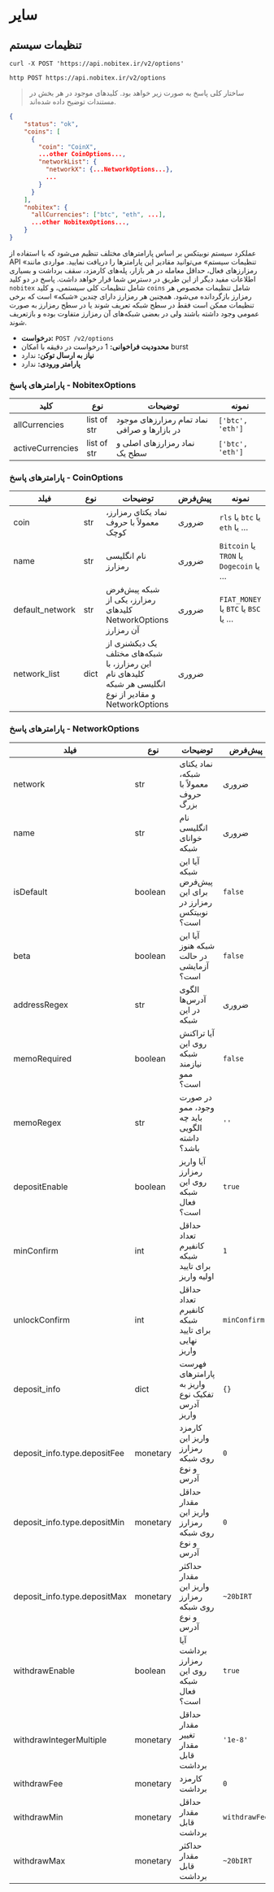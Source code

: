 <h1 id="other">سایر</h1>

<h2 id="options">تنظیمات سیستم</h2>

```shell
curl -X POST 'https://api.nobitex.ir/v2/options'
```

```plaintext
http POST https://api.nobitex.ir/v2/options
```

> ساختار کلی پاسخ به صورت زیر خواهد بود. کلیدهای موجود در هر بخش در مستندات توضیح داده شده‌اند.

```json
{
    "status": "ok",
    "coins": [
      {
        "coin": "CoinX",
        ...other CoinOptions...,
        "networkList": {
          "networkX": {...NetworkOptions...},
          ...
        }
      }
    ],
    "nobitex": {
      "allCurrencies": ["btc", "eth", ...],
      ...other NobitexOptions...,
    }
}
```

عملکرد سیستم نوبیتکس بر اساس پارامترهای مختلف تنظیم می‌شود که با استفاده از API «تنظیمات سیستم» می‌توانید مقادیر این پارامترها را دریافت نمایید. مواردی مانند رمزارزهای فعال، حداقل معامله در هر بازار، پله‌های کارمزد، سقف برداشت و بسیاری اطلاعات مفید دیگر از این طریق در دسترس شما قرار خواهد داشت. پاسخ در دو کلید `nobitex` شامل تنظیمات کلی سیستمی، و کلید `coins` شامل تنظیمات مخصوص هر رمزارز بازگردانده می‌شود. همچنین هر رمزارز دارای چندین «شبکه» است که برخی تنظیمات ممکن است فقط در سطح شبکه تعریف شوند یا در سطح رمزارز به صورت عمومی وجود داشته باشند ولی در بعضی شبکه‌های آن رمزارز متفاوت بوده و بازتعریف شوند.

- **درخواست:** `POST /v2/options`
- **محدودیت فراخوانی:** 1 درخواست در دقیقه با امکان burst
- **نیاز به ارسال توکن:** ندارد
- **پارامتر ورودی:** ندارد

### پارامترهای پاسخ - NobitexOptions

کلید | نوع | توضیحات | نمونه
---- | ---- | ---- | ----
allCurrencies | list of str | نماد تمام رمزارزهای موجود در بازارها و صرافی | `['btc', 'eth']`
activeCurrencies | list of str | نماد رمزارزهای اصلی و سطح یک | `['btc', 'eth']`

### پارامترهای پاسخ - CoinOptions

فیلد | نوع | توضیحات | پیش‌فرض | نمونه
---- | ---- | ---- | ---- | ----
coin | str | نماد یکتای رمزارز، معمولاً با حروف کوچک | ضروری | `rls` یا `btc` یا `eth` یا …
name | str | نام انگلیسی رمزارز | ضروری | `Bitcoin` یا `TRON` یا `Dogecoin` یا …
default_network | str | شبکه پیش‌فرض رمزارز، یکی از کلیدهای NetworkOptions آن رمزارز | ضروری | `FIAT_MONEY` یا `BTC` یا `BSC` یا …
network_list | dict | یک دیکشنری از شبکه‌های مختلف این رمزارز، با کلیدهای نام انگلیسی هر شبکه و مقادیر از نوع NetworkOptions | ضروری |

### پارامترهای پاسخ - NetworkOptions

فیلد | نوع | توضیحات | پیش‌فرض | نمونه
---- | ---- | ---- | ---- | ----
network | str | نماد یکتای شبکه، معمولاً با حروف بزرگ | ضروری | `FIAT_MONEY` یا `BTC` یا `BSC` یا …
name | str | نام انگلیسی خوانای شبکه | ضروری | `BTC` یا `ERC20` یا …
isDefault | boolean | آیا این شبکه پیش‌فرض برای این رمزارز در نوبیتکس است؟ | `false` | `true` یا `false`
beta | boolean | آیا این شبکه هنوز در حالت آزمایشی است؟ | `false` | `true` یا `false`
addressRegex | str | الگوی آدرس‌ها در این شبکه | ضروری | `^0x[0-9A-Fa-f]{40}$`
memoRequired | boolean | آیا تراکنش روی این شبکه نیازمند ممو است؟ | `false` | `true` یا `false`
memoRegex | str | در صورت وجود، ممو باید چه الگویی داشته باشد؟ | `''` | `^[0-9A-Za-z]{1,28}$`
depositEnable | boolean | آیا واریز رمزارز روی این شبکه فعال است؟ | `true` | `true` یا `false`
minConfirm | int | حداقل تعداد کانفیرم شبکه برای تایید اولیه واریز | `1` | `12`
unlockConfirm | int | حداقل تعداد کانفیرم شبکه برای تایید نهایی واریز | `minConfirm` | `12`
deposit_info | dict | فهرست پارامترهای واریز به تفکیک نوع آدرس واریز | `{}` | `{"standard": {"depositMin": "0.01"}}`
deposit_info.type.depositFee | monetary | کارمزد واریز این رمزارز روی شبکه و نوع آدرس | `0` | `0.1`
deposit_info.type.depositMin | monetary | حداقل مقدار واریز این رمزارز روی شبکه و نوع آدرس | `0` | `10`
deposit_info.type.depositMax | monetary | حداکثر مقدار واریز این رمزارز روی شبکه و نوع آدرس | `~20bIRT` | `1000`
withdrawEnable | boolean | آیا برداشت رمزارز روی این شبکه فعال است؟ | `true` | `true` یا `false`
withdrawIntegerMultiple | monetary | حداقل مقدار تغییر مقدار قابل برداشت | `'1e-8'` | `0.000001`
withdrawFee | monetary | کارمزد برداشت | `0` | `0.1`
withdrawMin | monetary | حداقل مقدار قابل برداشت | `withdrawFee` | `0.1`
withdrawMax | monetary | حداکثر مقدار قابل برداشت | `~20bIRT` | `1000`
